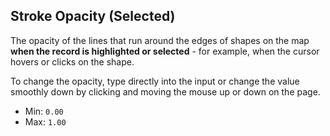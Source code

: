 ## Stroke Opacity (Selected)

The opacity of the lines that run around the edges of shapes on the map **when the record is highlighted or selected** - for example, when the cursor hovers or clicks on the shape.

To change the opacity, type directly into the input or change the value smoothly down by clicking and moving the mouse up or down on the page.

  - Min: `0.00`
  - Max: `1.00`
